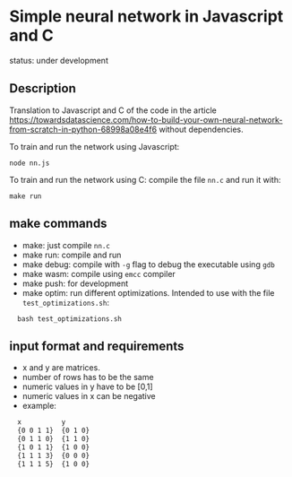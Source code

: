 # Simple neural network in Javascript and C

status: under development

## Description
Translation to Javascript and C of the code in the article
https://towardsdatascience.com/how-to-build-your-own-neural-network-from-scratch-in-python-68998a08e4f6
without dependencies.

To train and run the network using Javascript:
```shell
node nn.js
```

To train and run the network using C:
compile the file `nn.c` and run it with:
```shell
make run
```

## make commands
- make: just compile `nn.c`
- make run: compile and run
- make debug: compile with `-g` flag to debug the executable using `gdb`
- make wasm: compile using `emcc` compiler
- make push: for development
- make optim: run different optimizations. Intended to use with the file `test_optimizations.sh`:
```shell
  bash test_optimizations.sh
```

## input format and requirements
- x and y are matrices.
- number of rows has to be the same
- numeric values in y have to be [0,1]
- numeric values in x can be negative
- example:
```txt
  x          y
  {0 0 1 1}  {0 1 0}
  {0 1 1 0}  {1 1 0}
  {1 0 1 1}  {1 0 0}
  {1 1 1 3}  {0 0 0}
  {1 1 1 5}  {1 0 0}
```
